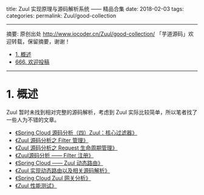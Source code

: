 title: Zuul 实现原理与源码解析系统 —— 精品合集
date: 2018-02-03
tags:
categories:
permalink: Zuul/good-collection

-------

摘要: 原创出处 http://www.iocoder.cn/Zuul/good-collection/ 「芋道源码」欢迎转载，保留摘要，谢谢！

- [1. 概述](http://www.iocoder.cn/Zuul/good-collection/)
- [666. 欢迎投稿](http://www.iocoder.cn/Zuul/good-collection/)

-------


# 1. 概述

Zuul 暂时未找到相对完整的源码解析，考虑到 Zuul 实际比较简单，所以笔者找了一些人为不错的文章。

* [《Spring Cloud 源码分析（四）Zuul：核心过滤器》](http://www.iocoder.cn/Zuul/didi/spring-cloud-source-zuul)
* [《Zuul 源码分析之 Filter 管理》](http://www.iocoder.cn/Zuul/haha7289/filter-manager)
* [《Zuul 源码分析之 Request 生命周期管理》](http://www.iocoder.cn/Zuul/haha7289/request-lifecycle)
* [《Zuul源码分析 —— Filter 注册》](http://www.iocoder.cn/Zuul/yuan135/filter-registry)
* [《Spring Cloud —— Zuul 动态路由》](http://www.iocoder.cn/Zuul/laoxu/springcloud-zuul-dynamic-route)
* [《Zuul 实现动态路由以及相关源码解析》](http://www.iocoder.cn/Zuul/yanghui/dynamic-route)
* [《Spring Cloud Zuul 网关分析》](http://www.iocoder.cn/Zuul/laoyuan/spring-cloud-zuul-gateway-tutorial)
* [《Zuul 性能测试》](http://www.iocoder.cn/Zuul/laoxu/zuul-test)

